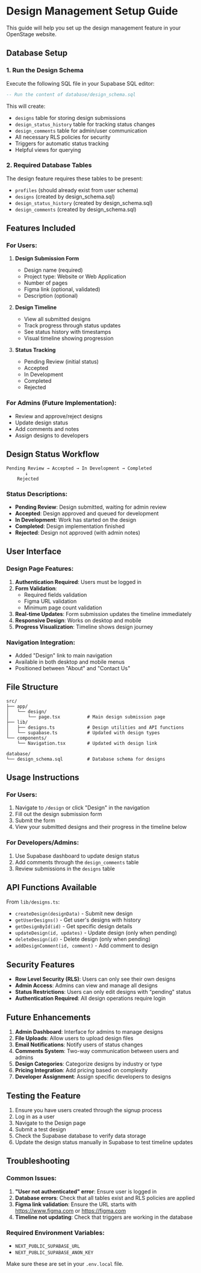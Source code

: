 # Design Management Setup Guide

This guide will help you set up the design management feature in your OpenStage website.

## Database Setup

### 1. Run the Design Schema

Execute the following SQL file in your Supabase SQL editor:

```sql
-- Run the content of database/design_schema.sql
```

This will create:
- `designs` table for storing design submissions
- `design_status_history` table for tracking status changes
- `design_comments` table for admin/user communication
- All necessary RLS policies for security
- Triggers for automatic status tracking
- Helpful views for querying

### 2. Required Database Tables

The design feature requires these tables to be present:
- `profiles` (should already exist from user schema)
- `designs` (created by design_schema.sql)
- `design_status_history` (created by design_schema.sql)
- `design_comments` (created by design_schema.sql)

## Features Included

### For Users:
1. **Design Submission Form**
   - Design name (required)
   - Project type: Website or Web Application
   - Number of pages
   - Figma link (optional, validated)
   - Description (optional)

2. **Design Timeline**
   - View all submitted designs
   - Track progress through status updates
   - See status history with timestamps
   - Visual timeline showing progression

3. **Status Tracking**
   - Pending Review (initial status)
   - Accepted
   - In Development
   - Completed
   - Rejected

### For Admins (Future Implementation):
- Review and approve/reject designs
- Update design status
- Add comments and notes
- Assign designs to developers

## Design Status Workflow

```
Pending Review → Accepted → In Development → Completed
       ↓
    Rejected
```

### Status Descriptions:
- **Pending Review**: Design submitted, waiting for admin review
- **Accepted**: Design approved and queued for development
- **In Development**: Work has started on the design
- **Completed**: Design implementation finished
- **Rejected**: Design not approved (with admin notes)

## User Interface

### Design Page Features:
1. **Authentication Required**: Users must be logged in
2. **Form Validation**: 
   - Required fields validation
   - Figma URL validation
   - Minimum page count validation
3. **Real-time Updates**: Form submission updates the timeline immediately
4. **Responsive Design**: Works on desktop and mobile
5. **Progress Visualization**: Timeline shows design journey

### Navigation Integration:
- Added "Design" link to main navigation
- Available in both desktop and mobile menus
- Positioned between "About" and "Contact Us"

## File Structure

```
src/
├── app/
│   └── design/
│       └── page.tsx          # Main design submission page
├── lib/
│   ├── designs.ts            # Design utilities and API functions
│   └── supabase.ts           # Updated with design types
└── components/
    └── Navigation.tsx        # Updated with design link

database/
└── design_schema.sql         # Database schema for designs
```

## Usage Instructions

### For Users:
1. Navigate to `/design` or click "Design" in the navigation
2. Fill out the design submission form
3. Submit the form
4. View your submitted designs and their progress in the timeline below

### For Developers/Admins:
1. Use Supabase dashboard to update design status
2. Add comments through the `design_comments` table
3. Review submissions in the `designs` table

## API Functions Available

From `lib/designs.ts`:
- `createDesign(designData)` - Submit new design
- `getUserDesigns()` - Get user's designs with history
- `getDesignById(id)` - Get specific design details
- `updateDesign(id, updates)` - Update design (only when pending)
- `deleteDesign(id)` - Delete design (only when pending)
- `addDesignComment(id, comment)` - Add comment to design

## Security Features

- **Row Level Security (RLS)**: Users can only see their own designs
- **Admin Access**: Admins can view and manage all designs
- **Status Restrictions**: Users can only edit designs with "pending" status
- **Authentication Required**: All design operations require login

## Future Enhancements

1. **Admin Dashboard**: Interface for admins to manage designs
2. **File Uploads**: Allow users to upload design files
3. **Email Notifications**: Notify users of status changes
4. **Comments System**: Two-way communication between users and admins
5. **Design Categories**: Categorize designs by industry or type
6. **Pricing Integration**: Add pricing based on complexity
7. **Developer Assignment**: Assign specific developers to designs

## Testing the Feature

1. Ensure you have users created through the signup process
2. Log in as a user
3. Navigate to the Design page
4. Submit a test design
5. Check the Supabase database to verify data storage
6. Update the design status manually in Supabase to test timeline updates

## Troubleshooting

### Common Issues:
1. **"User not authenticated" error**: Ensure user is logged in
2. **Database errors**: Check that all tables exist and RLS policies are applied
3. **Figma link validation**: Ensure the URL starts with https://www.figma.com or https://figma.com
4. **Timeline not updating**: Check that triggers are working in the database

### Required Environment Variables:
- `NEXT_PUBLIC_SUPABASE_URL`
- `NEXT_PUBLIC_SUPABASE_ANON_KEY`

Make sure these are set in your `.env.local` file.
